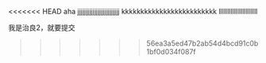 
<<<<<<< HEAD
aha
jjjjjjjjjjjjjjjjjjjjjjjjj
kkkkkkkkkkkkkkkkkkkkkkkkk
lllllllllllllllllllllll



我是治良2，就要提交

>>>>>>> 56ea3a5ed47b2ab54d4bcd91c0b1bf0d034f087f
